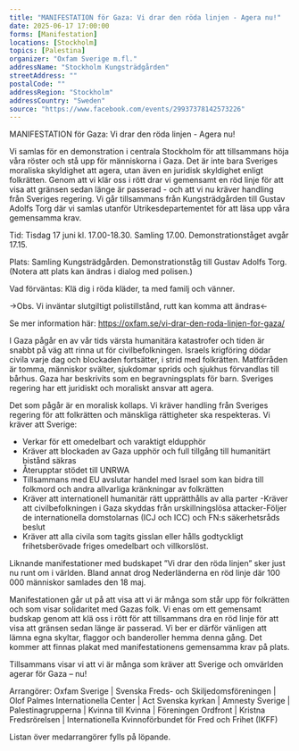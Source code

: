 ```yaml
---
title: "MANIFESTATION för Gaza: Vi drar den röda linjen - Agera nu!"
date: 2025-06-17 17:00:00
forms: [Manifestation]
locations: [Stockholm]
topics: [Palestina]
organizer: "Oxfam Sverige m.fl."
addressName: "Stockholm Kungsträdgården"
streetAddress: ""
postalCode: ""
addressRegion: "Stockholm"
addressCountry: "Sweden"
source: "https://www.facebook.com/events/29937378142573226"
---
```

MANIFESTATION för Gaza: Vi drar den röda linjen - Agera nu!

Vi samlas för en demonstration i centrala Stockholm för att tillsammans höja våra röster och stå upp för människorna i Gaza. Det är inte bara Sveriges moraliska skyldighet att agera, utan även en juridisk skyldighet enligt folkrätten. Genom att vi klär oss i rött drar vi gemensamt en röd linje för att visa att gränsen sedan länge är passerad - och att vi nu kräver handling från Sveriges regering. Vi går tillsammans från Kungsträdgården till Gustav Adolfs Torg där vi samlas utanför Utrikesdepartementet för att läsa upp våra gemensamma krav.

Tid: Tisdag 17 juni kl. 17.00-18.30. Samling 17.00. Demonstrationståget avgår 17.15.

Plats: Samling Kungsträdgården. Demonstrationståg till Gustav Adolfs Torg. (Notera att plats kan ändras i dialog med polisen.)

Vad förväntas: Klä dig i röda kläder, ta med familj och vänner.

→Obs. Vi inväntar slutgiltigt polistillstånd, rutt kan komma att ändras←

Se mer information här: https://oxfam.se/vi-drar-den-roda-linjen-for-gaza/

I Gaza pågår en av vår tids värsta humanitära katastrofer och tiden är snabbt på väg att rinna ut för civilbefolkningen. Israels krigföring dödar civila varje dag och blockaden fortsätter, i strid med folkrätten. Matförråden är tomma, människor svälter, sjukdomar sprids och sjukhus förvandlas till bårhus. Gaza har beskrivits som en begravningsplats för barn. Sveriges regering har ett juridiskt och moraliskt ansvar att agera.

Det som pågår är en moralisk kollaps. Vi kräver handling från Sveriges regering för att folkrätten och mänskliga rättigheter ska respekteras. Vi kräver att Sverige:
- Verkar för ett omedelbart och varaktigt eldupphör
- Kräver att blockaden av Gaza upphör och full tillgång till humanitärt bistånd säkras
- Återupptar stödet till UNRWA
- Tillsammans med EU avslutar handel med Israel som kan bidra till folkmord och andra allvarliga kränkningar av folkrätten
- Kräver att internationell humanitär rätt upprätthålls av alla parter
-Kräver att civilbefolkningen i Gaza skyddas från urskillningslösa attacker-Följer de internationella domstolarnas (ICJ och ICC) och FN:s säkerhetsråds beslut
- Kräver att alla civila som tagits gisslan eller hålls godtyckligt frihetsberövade friges omedelbart och villkorslöst.

Liknande manifestationer med budskapet ”Vi drar den röda linjen” sker just nu runt om i världen. Bland annat drog Nederländerna en röd linje där 100 000 människor samlades den 18 maj.

Manifestationen går ut på att visa att vi är många som står upp för folkrätten och som visar solidaritet med Gazas folk. Vi enas om ett gemensamt budskap genom att klä oss i rött för att tillsammans dra en röd linje för att visa att gränsen sedan länge är passerad. Vi ber er därför vänligen att lämna egna skyltar, flaggor och banderoller hemma denna gång. Det kommer att finnas plakat med manifestationens gemensamma krav på plats.

Tillsammans visar vi att vi är många som kräver att Sverige och omvärlden agerar för Gaza – nu!

Arrangörer: Oxfam Sverige | Svenska Freds- och Skiljedomsföreningen | Olof Palmes Internationella Center | Act Svenska kyrkan | Amnesty Sverige | Palestinagrupperna | Kvinna till Kvinna | Föreningen Ordfront | Kristna Fredsrörelsen | Internationella Kvinnoförbundet för Fred och Frihet (IKFF)

Listan över medarrangörer fylls på löpande.
